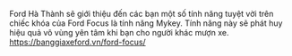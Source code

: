 Ford Hà Thành sẽ giới thiệu đến các bạn một số tính năng tuyệt vời trên chiếc khóa của Ford Focus là tính năng Mykey. Tính năng này sẽ phát huy hiệu quả vô vùng yên tâm khi bạn cho người khác mượn xe.
https://banggiaxeford.vn/ford-focus/
